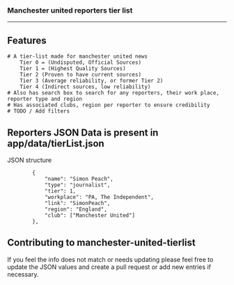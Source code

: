 ### Manchester united reporters tier list

<hr/>

## Features

    # A tier-list made for manchester united news
        Tier 0 = (Undisputed, Official Sources)
        Tier 1 = (Highest Quality Sources)
        Tier 2 (Proven to have current sources)
        Tier 3 (Average reliability, or former Tier 2)
        Tier 4 (Indirect sources, low reliability)
    # Also has search box to search for any reporters, their work place, reporter type and region
    # Has associated clubs, region per reporter to ensure credibility
    # TODO / Add filters

## Reporters JSON Data is present in app/data/tierList.json

JSON structure

```
        {
            "name": "Simon Peach",
            "type": "journalist",
            "tier": 1,
            "workplace": "PA, The Independent",
            "link": "SimonPeach",
            "region": "England",
            "club": ["Manchester United"]
        },

```

## Contributing to manchester-united-tierlist

If you feel the info does not match or needs updating please feel free to update the
JSON values and create a pull request or add new entries if necessary.
